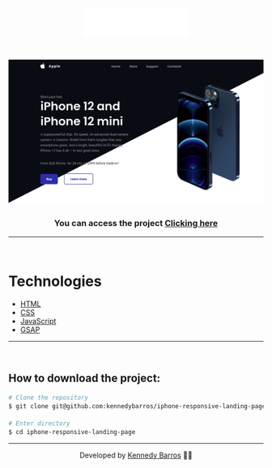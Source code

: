 <h1 align="center">
    <img src="./assets/img/logo.svg">
</h1>

<h1 align="center">
    <img src="./banner.png">
</h1>

<h3 align="center">You can access the project <a href="https://iphone-responsive-lading-page.netlify.app/" target="_blank">Clicking here</a></h3>

---

</br>

# Technologies

- [HTML](https://www.w3schools.com/html/)
- [CSS](https://www.w3schools.com/css/)
- [JavaScript](https://developer.mozilla.org/en-US/docs/Web/JavaScript)
- [GSAP](https://greensock.com/gsap/)

---

<br/>

## How to download the project:

```bash
# Clone the repository
$ git clone git@github.com:kennedybarros/iphone-responsive-landing-page.git

# Enter directory
$ cd iphone-responsive-landing-page
```

---

<p align="center"> Developed by <a href="https://www.linkedin.com/in/kennedybarros/">Kennedy Barros</a> ✌🏼</p>
